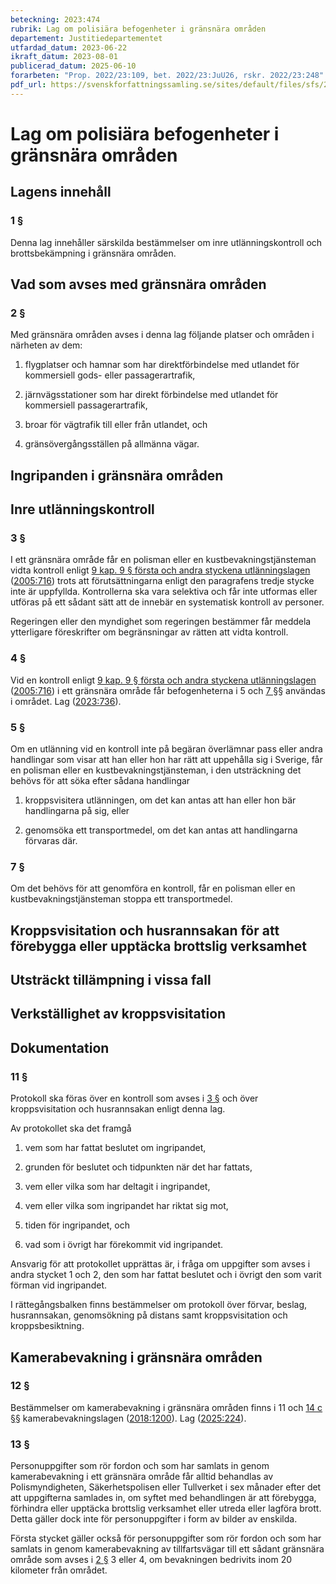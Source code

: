 ```yaml
---
beteckning: 2023:474
rubrik: Lag om polisiära befogenheter i gränsnära områden
departement: Justitiedepartementet
utfardad_datum: 2023-06-22
ikraft_datum: 2023-08-01
publicerad_datum: 2025-06-10
forarbeten: "Prop. 2022/23:109, bet. 2022/23:JuU26, rskr. 2022/23:248"
pdf_url: https://svenskforfattningssamling.se/sites/default/files/sfs/2023-06/SFS2023-474.pdf
---
```


# Lag om polisiära befogenheter i gränsnära områden

## Lagens innehåll

### 1 §

Denna lag innehåller särskilda bestämmelser om inre utlänningskontroll och brottsbekämpning i gränsnära områden.

## Vad som avses med gränsnära områden

### 2 §

Med gränsnära områden avses i denna lag följande platser och områden i närheten av dem:

1. flygplatser och hamnar som har direktförbindelse med utlandet för kommersiell gods- eller passagerartrafik,

2. järnvägsstationer som har direkt förbindelse med utlandet för kommersiell passagerartrafik,

3. broar för vägtrafik till eller från utlandet, och

4. gränsövergångsställen på allmänna vägar.

## Ingripanden i gränsnära områden

## Inre utlänningskontroll

### 3 §

I ett gränsnära område får en polisman eller en kustbevakningstjänsteman vidta kontroll enligt [9 kap. 9 § första och andra styckena utlänningslagen](https://selex.se/eli/sfs/2005/716#kap9.9) ([2005:716](https://selex.se/eli/sfs/2005/716)) trots att förutsättningarna enligt den paragrafens tredje stycke inte är uppfyllda. Kontrollerna ska vara selektiva och får inte utformas eller utföras på ett sådant sätt att de innebär en systematisk kontroll av personer.

Regeringen eller den myndighet som regeringen bestämmer får meddela ytterligare föreskrifter om begränsningar av rätten att vidta kontroll.

### 4 §

Vid en kontroll enligt [9 kap. 9 § första och andra styckena utlänningslagen](https://selex.se/eli/sfs/2005/716#kap9.9) ([2005:716](https://selex.se/eli/sfs/2005/716)) i ett gränsnära område får befogenheterna i 5 och [7 §](#7)§ användas i området. Lag ([2023:736](https://selex.se/eli/sfs/2023/736)).

### 5 §

Om en utlänning vid en kontroll inte på begäran överlämnar pass eller andra handlingar som visar att han eller hon har rätt att uppehålla sig i Sverige, får en polisman eller en kustbevakningstjänsteman, i den utsträckning det behövs för att söka efter sådana handlingar

1. kroppsvisitera utlänningen, om det kan antas att han eller hon bär handlingarna på sig, eller

2. genomsöka ett transportmedel, om det kan antas att handlingarna förvaras där.

### 7 §

Om det behövs för att genomföra en kontroll, får en polisman eller en kustbevakningstjänsteman stoppa ett transportmedel.

## Kroppsvisitation och husrannsakan för att förebygga eller upptäcka brottslig verksamhet

## Utsträckt tillämpning i vissa fall

## Verkställighet av kroppsvisitation

## Dokumentation

### 11 §

Protokoll ska föras över en kontroll som avses i [3 §](#3) och över kroppsvisitation och husrannsakan enligt denna lag.

Av protokollet ska det framgå

1. vem som har fattat beslutet om ingripandet,

2. grunden för beslutet och tidpunkten när det har fattats,

3. vem eller vilka som har deltagit i ingripandet,

4. vem eller vilka som ingripandet har riktat sig mot,

5. tiden för ingripandet, och

6. vad som i övrigt har förekommit vid ingripandet.

Ansvarig för att protokollet upprättas är, i fråga om uppgifter som avses i andra stycket 1 och 2, den som har fattat beslutet och i övrigt den som varit förman vid ingripandet.

I rättegångsbalken finns bestämmelser om protokoll över förvar, beslag, husrannsakan, genomsökning på distans samt kroppsvisitation och kroppsbesiktning.

## Kamerabevakning i gränsnära områden

### 12 §

Bestämmelser om kamerabevakning i gränsnära områden finns i 11 och [14 c §](#14c)§ kamerabevakningslagen ([2018:1200](https://selex.se/eli/sfs/2018/1200)). Lag ([2025:224](https://selex.se/eli/sfs/2025/224)).

### 13 §

Personuppgifter som rör fordon och som har samlats in genom kamerabevakning i ett gränsnära område får alltid behandlas av Polismyndigheten, Säkerhetspolisen eller Tullverket i sex månader efter det att uppgifterna samlades in, om syftet med behandlingen är att förebygga, förhindra eller upptäcka brottslig verksamhet eller utreda eller lagföra brott. Detta gäller dock inte för personuppgifter i form av bilder av enskilda.

Första stycket gäller också för personuppgifter som rör fordon och som har samlats in genom kamerabevakning av tillfartsvägar till ett sådant gränsnära område som avses i [2 §](#2) 3 eller 4, om bevakningen bedrivits inom 20 kilometer från området.